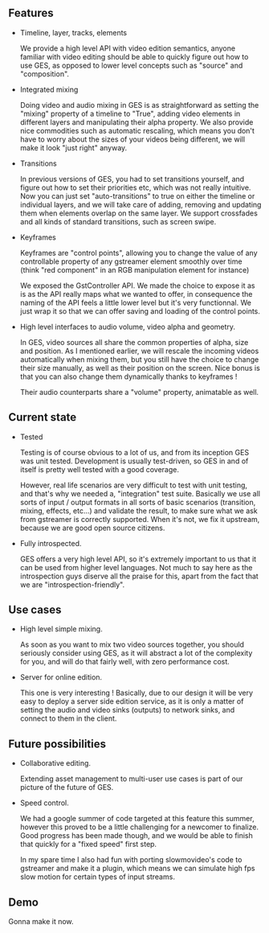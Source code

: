 Features
--------

* Timeline, layer, tracks, elements

  We provide a high level API with video edition semantics, anyone familiar with
  video editing should be able to quickly figure out how to use GES, as opposed
  to lower level concepts such as "source" and "composition".

* Integrated mixing
  
  Doing video and audio mixing in GES is as straightforward as setting the "mixing"
  property of a timeline to "True", adding video elements in different layers and manipulating
  their alpha property.
  We also provide nice commodities such as automatic rescaling, which
  means you don't have to worry about the sizes of your videos being different, we will make
  it look "just right" anyway.

* Transitions

  In previous versions of GES, you had to set transitions yourself, and figure out how
  to set their priorities etc, which was not really intuitive. Now you can just set
  "auto-transitions" to true on either the timeline or individual layers, and we will take
  care of adding, removing and updating them when elements overlap on the same layer.
  We support crossfades and all kinds of standard transitions, such as screen swipe.

* Keyframes

  Keyframes are "control points", allowing you to change the value of any controllable property
  of any gstreamer element smoothly over time (think "red component" in an RGB manipulation element
  for instance)

  We exposed the GstController API. We made the
  choice to expose it as is as the API really maps what we wanted to offer, in consequence
  the naming of the API feels a little lower level but it's very functionnal. We just wrap it
  so that we can offer saving and loading of the control points.

* High level interfaces to audio volume, video alpha and geometry.

  In GES, video sources all share the common properties of alpha, size and position.
  As I mentioned earlier, we will rescale the incoming videos automatically when mixing
  them, but you still have the choice to change their size manually, as well as their
  position on the screen. Nice bonus is that you can also change them dynamically thanks
  to keyframes !

  Their audio counterparts share a "volume" property, animatable as well.

Current state
-------------

* Tested

  Testing is of course obvious to a lot of us, and from its inception GES was unit tested.
  Development is usually test-driven, so GES in and of itself is pretty well tested with
  a good coverage.

  However, real life scenarios are very difficult to test with unit testing, and that's why
  we needed a, "integration" test suite. Basically we use all sorts of input / output formats
  in all sorts of basic scenarios (transition, mixing, effects, etc...) and validate the result,
  to make sure what we ask from gstreamer is correctly supported. When it's not, we fix it
  upstream, because we are good open source citizens.

* Fully introspected.

  GES offers a very high level API, so it's extremely important to us that it can be used
  from higher level languages. Not much to say here as the introspection guys diserve all
  the praise for this, apart from the fact that we are "introspection-friendly".

Use cases
---------

* High level simple mixing.

  As soon as you want to mix two video sources together, you should seriously consider using GES,
  as it will abstract a lot of the complexity for you, and will do that fairly well, with zero
  performance cost.

* Server for online edition.

  This one is very interesting ! Basically, due to our design it will be very easy to deploy
  a server side edition service, as it is only a matter of setting the audio and video sinks (outputs)
  to network sinks, and connect to them in the client.

Future possibilities
--------------------

* Collaborative editing.

  Extending asset management to multi-user use cases is part of our picture of the future of GES.

* Speed control.

  We had a google summer of code targeted at this feature this summer, however this proved to
  be a little challenging for a newcomer to finalize. Good progress has been made though, and we
  would be able to finish that quickly for a "fixed speed" first step.

  In my spare time I also had fun with porting slowmovideo's code to gstreamer and make it a plugin,
  which means we can simulate high fps slow motion for certain types of input streams.

Demo
----

Gonna make it now.